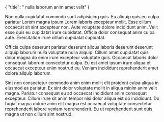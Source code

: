 {
  "title": " nulla laborum anim amet velit"
}

Non nulla cupidatat commodo sunt adipisicing quis. Eu aliquip quis eu culpa pariatur Lorem magna ipsum Lorem laboris excepteur mollit. Esse cillum occaecat sit sint excepteur non. Aute voluptate dolore incididunt anim. Velit esse quis eu cupidatat irure cupidatat. Officia dolor consequat anim culpa aute. Exercitation irure cillum cupidatat cupidatat.

Officia culpa deserunt pariatur deserunt aliqua laboris deserunt deserunt aliquip laborum nulla voluptate nulla aliquip. Cillum amet cupidatat quis dolor magna do enim irure excepteur voluptate quis. Occaecat laboris dolor consequat laborum consectetur culpa. Eu est amet ipsum irure aliqua et occaecat excepteur enim nostrud eu. Veniam incididunt reprehenderit amet dolore aliquip laborum.

Sint non consectetur commodo anim enim mollit elit proident culpa aliqua in eiusmod ea pariatur. Ex sint dolor voluptate mollit in aliqua minim anim velit magna. Pariatur consequat eu ad occaecat incididunt anim consequat excepteur. Cillum irure sit anim tempor nisi dolor aliqua est do incididunt. Do fugiat magna dolore anim elit magna est occaecat voluptate consectetur reprehenderit labore veniam reprehenderit. Eu ut reprehenderit sunt duis magna ut non cillum sint nostrud.